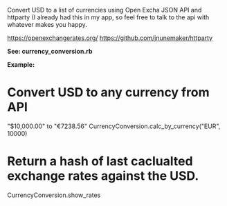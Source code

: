 Convert USD to a list of currencies using Open Excha JSON API and httparty (I already had this in my app, so feel free to talk to the api with whatever makes you happy.

https://openexchangerates.org/ 
https://github.com/jnunemaker/httparty


**See: currency_conversion.rb**

**Example:**


# Convert USD to any currency from API
"$10,000.00" to "€7238.56" 
CurrencyConversion.calc_by_currency("EUR", 10000)

# Return a hash of last caclualted exchange rates against the USD.
CurrencyConversion.show_rates



